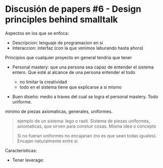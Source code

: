 # Discusión de papers #6 - Design principles behind smalltalk

Aspectos en los que se enfoca:

- Descripcion: lenguaje de programacion en si
- Interaccion: interfaz (con la que venimos laburando hasta ahora)

Principios que cualquier proyecto en general tendria que tener

- Personal mastery: que una persona sea capaz de entender el sistema entero. Que
  esté al alcance de una persona entender el todo
  - no limitar la creatividad
  - todo en el sistema tiene que explicarse a si mismo

- Buen diseño: medio a traves del cual se logra el personal mastery. Todo
  uniforme.

minimo de piezas axiomaticas, generales, uniformes.

> ejemplo de un sistema: lego o rasti. Sistema de piezas uniformes, axiomaticas,
> que sirven para constuir cosas. Misma idea o concepto
>
> Si no fueran uniformes no encajarian (no es que sean todas iguales). Encajan
> naturalmente entre si.

Caracteristicas:

- Tener leverage: 